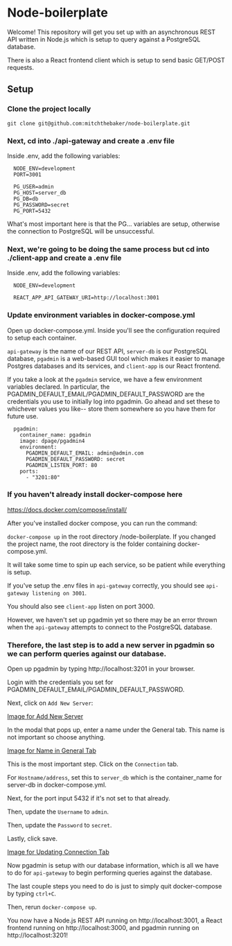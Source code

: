 # Node-boilerplate 

Welcome! This repository will get you set up with an asynchronous REST API written in Node.js which is setup to query against a PostgreSQL database. 

There is also a React frontend client which is setup to send basic GET/POST requests.

## Setup

### Clone the project locally 

`git clone git@github.com:mitchthebaker/node-boilerplate.git`



### Next, cd into ./api-gateway and create a .env file 

Inside .env, add the following variables:

```
  NODE_ENV=development
  PORT=3001

  PG_USER=admin
  PG_HOST=server_db
  PG_DB=db
  PG_PASSWORD=secret
  PG_PORT=5432
```

What's most important here is that the PG... variables are setup, otherwise the connection to PostgreSQL will be unsuccessful. 



### Next, we're going to be doing the same process but cd into ./client-app and create a .env file 

Inside .env, add the following variables: 

```
  NODE_ENV=development

  REACT_APP_API_GATEWAY_URI=http://localhost:3001
```



### Update environment variables in docker-compose.yml

Open up docker-compose.yml. Inside you'll see the configuration required to setup each container. 

`api-gateway` is the name of our REST API, 
`server-db` is our PostgreSQL database, 
`pgadmin` is a web-based GUI tool which makes it easier to manage Postgres databases and its services,
and `client-app` is our React frontend. 

If you take a look at the `pgadmin` service, we have a few environment variables declared. In particular, the PGADMIN_DEFAULT_EMAIL/PGADMIN_DEFAULT_PASSWORD are the credentials you use to initially log into pgadmin. Go ahead and set these to whichever values you like-- store them somewhere so you have them for future use. 

```
  pgadmin:
    container_name: pgadmin
    image: dpage/pgadmin4
    environment: 
      PGADMIN_DEFAULT_EMAIL: admin@admin.com
      PGADMIN_DEFAULT_PASSWORD: secret
      PGADMIN_LISTEN_PORT: 80
    ports: 
      - "3201:80"
```

### If you haven't already install docker-compose here

https://docs.docker.com/compose/install/

After you've installed docker compose, you can run the command: 

`docker-compose up` in the root directory /node-boilerplate. If you changed the project name, the root directory is the folder containing docker-compose.yml. 

It will take some time to spin up each service, so be patient while everything is setup. 

If you've setup the .env files in `api-gateway` correctly, you should see `api-gateway listening on 3001`.

You should also see `client-app` listen on port 3000.

However, we haven't set up pgadmin yet so there may be an error thrown when the `api-gateway` attempts to connect to the PostgreSQL database. 

### Therefore, the last step is to add a new server in pgadmin so we can perform queries against our database. 

Open up pgadmin by typing http://localhost:3201 in your browser. 

Login with the credentials you set for PGADMIN_DEFAULT_EMAIL/PGADMIN_DEFAULT_PASSWORD. 

Next, click on `Add New Server`:

[Image for Add New Server](https://imgur.com/CFD67lu)

In the modal that pops up, enter a name under the General tab. This name is not important so choose anything.

[Image for Name in General Tab](https://imgur.com/kqWAy8r)

This is the most important step. Click on the `Connection` tab.

For `Hostname/address`, set this to `server_db` which is the container_name for server-db in docker-compose.yml. 

Next, for the port input 5432 if it's not set to that already.

Then, update the `Username` to `admin`.

Then, update the `Password` to `secret`.

Lastly, click save. 

[Image for Updating Connection Tab](https://imgur.com/WNdLtwQ)

Now pgadmin is setup with our database information, which is all we have to do for `api-gateway` to begin performing queries against the database.

The last couple steps you need to do is just to simply quit docker-compose by typing `ctrl+C`.

Then, rerun `docker-compose up`.

You now have a Node.js REST API running on http://localhost:3001,
a React frontend running on http://localhost:3000, and pgadmin running on http://localhost:3201!